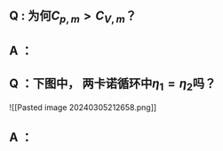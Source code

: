 ## Q : 为何$C_{p,m}>C_{V,m}$？
## A ：

## Q ：下图中， 两卡诺循环中$\eta_{1}=\eta_2$吗？
![[Pasted image 20240305212658.png]]
## A ：